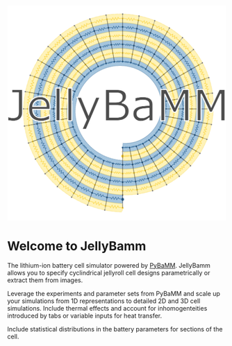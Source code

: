 ![logo](logo.jpg)

# Welcome to JellyBamm

The lithium-ion battery cell simulator powered by [PyBaMM](https://www.pybamm.org/). JellyBamm allows you to specify cyclindrical jellyroll cell designs parametrically or extract them from images.

Leverage the experiments and parameter sets from PyBaMM and scale up your simulations from 1D representations to detailed 2D and 3D cell simulations. Include thermal effects and account for inhomogenteities introduced by tabs or variable inputs for heat transfer.

Include statistical distributions in the battery parameters for sections of the cell.
